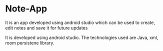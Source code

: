 # Note-App
It is an app developed using android studio which can be used to create, edit notes and save it for future updates

It is developed using android studio. The technologies used are Java, xml, room persistene library.
